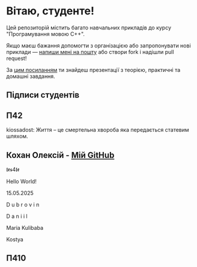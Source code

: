 <h1>Вітаю, студенте!</h1>

<p>
  Цей репозиторій містить багато навчальних прикладів до курсу "Програмування мовою C++".
</p>

<p>
  Якщо маєш бажання допомогти з організацією або запропонувати нові приклади — <a href="mailto:bekker.volodymyr.yu@gmail.com">напиши мені на пошту</a> або створи fork і надішли pull request!
</p>

<p>
  За <a href="https://drive.google.com/drive/folders/1BtMh5VwjE0N6-yLrvimsqjiCpj5X-e3P?usp=drive_link" target="_blank">цим посиланням</a> ти знайдеш презентації з теорією, практичні та домашні завдання.
</p>

<section>
<h1> Підписи студентів </h1>
<!--Ваші підписи тут!-->
<section>
  <h2>П42</h2>

  <p>kiossadost: Життя – це смертельна хвороба яка передається статевим шляхом.</p>
  
  <h2> Кохан Олексій - <a href="https://github.com/8KOHAN">Мій GitHub</a> </h2>

  <p>𝖑𝖊𝖘4𝖑𝖊</p>
  
  <p>Hello World!</p>
  <p>15.05.2025</p>
  
  <div>
    <p>D u b r o v i n</p>
    <p>D a n i i l</p>    
  </div>
  
  <p>Maria Kulibaba</p>
  
  <p>Kostya</p>
  
</section>

<section>
  <h2>П410</h2>
  
</section>

</section>
